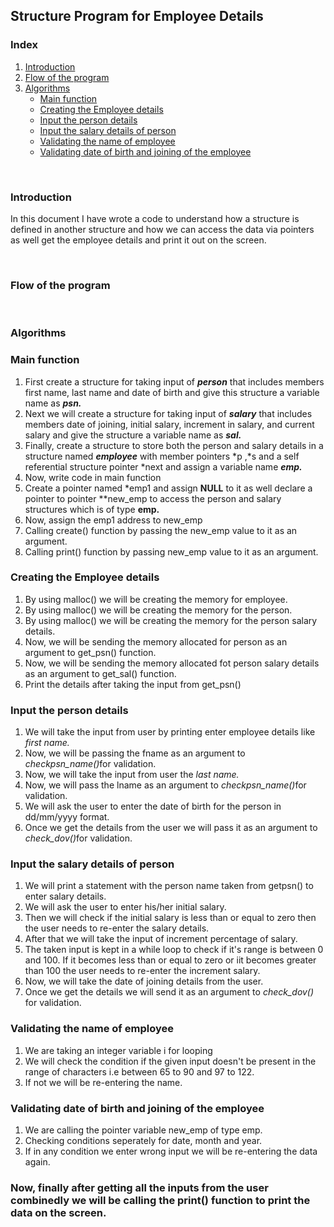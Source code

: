 <h2>Structure Program for Employee Details</h2>
<h3>Index</h3>
<ol>
  <li><a href="#Introduction">Introduction</a></li>
<li><a href="#Flow of the program">Flow of the program</a></li>
<li><a href="#Algorithm">Algorithms</a>
<ul>
<li><a href="#main()">Main function</a></li>
<li><a href="#create()">Creating the Employee details</a></li>
<li><a href="#getpsn()">Input the person details</a></li>
<li><a href="#getsal()">Input the salary details of person</a></li>
<li><a href="#checkpsn_name()">Validating the name of employee</a></li>
<li><a href="#check_dov()">Validating date of birth and joining of the employee</a></li>
</ul>
</li>
</ol>
<br>
<h3 id="Introduction">Introduction</h3>
<p>In this document I have wrote a code to understand how a structure is defined in another structure and how we can access the data via pointers as well get the employee details and print it out on the screen.</p
>
<br>
<h3 id="Flow of the program">Flow of the program</h3>
<br>
<h3 id="Algorithm">Algorithms</h3>
<h3 id="main()">Main function</h3>
<ol>
<li>First create a structure for taking input of <b><i>person</i></b> that includes members first name, last name and date of birth and give this structure a variable name as <b><i>psn.</i></b></li>
<li> Next we will create a structure for taking input of <b><i>salary</i></b> that includes members date of joining, initial salary, increment in salary, and current salary and give the structure a variable name as <b><i>sal.</i></b></li>
<li> Finally, create a structure to store both the person and salary details in a structure named <b><i>employee</i></b> with member pointers *p ,*s and a self referential structure pointer *next and assign a variable name <b><i>emp.</i></b></li>
<li>Now, write code in main function</li>
<li>Create a pointer named *emp1 and assign <b>NULL</b> to it as well declare a pointer to pointer **new_emp to access the person and salary structures which is of type <b>emp.</b></li>
<li>Now, assign the emp1 address to new_emp</li>
<li>Calling create() function by passing the new_emp value to it as an argument.</li>
<li>Calling print() function by passing new_emp value to it as an argument.</li>
</ol>

<h3 id="create()">Creating the Employee details</h3>
<ol>
<li> By using malloc() we will be creating the memory for employee.</li>
<li>By using malloc() we will be creating the memory for the person.</li>
<li>By using malloc() we will be creating the memory for the person salary details.</li>
<li> Now, we will be sending the memory allocated for person as an argument to get_psn() function.</li>
<li> Now, we will be sending the memory allocated fot person salary details as an argument to get_sal() function.</li>
<li>Print the details after taking the input from get_psn()</li>
</ol>

<h3 id="getpsn()">Input the person details</h3>
<ol>
<li>We will take the input from user by printing enter employee details like <i>first name.</i></li>
<li> Now, we will be passing the fname as an argument to <i>checkpsn_name()</i>for validation.</li>
<li> Now, we will take the input from user the <i>last name.</i></li>
<li> Now, we will pass the lname as an argument to <i> checkpsn_name()</i>for validation.</li>
<li> We will ask the user to enter the date of birth for the person in dd/mm/yyyy format.</li>
<li> Once we get the details from the user we will pass it as an argument to <i>check_dov()</i>for validation.</li>
</ol>

<h3 id="getsal()"> Input the salary details of person</h3>
<ol>
<li>We will print a statement with the person name taken from getpsn() to enter salary details.</li>
<li> We will ask the user to enter his/her initial salary.</li>
<li>Then we will check if the initial salary is less than or equal to zero then the user needs to re-enter the salary details.</li>
<li> After that we will take the input of increment percentage of salary.</li>
<li> The taken input is kept in a while loop to check if it's range is between 0 and 100. If it becomes less than or equal to zero or iit becomes greater than 100 the user needs to re-enter the increment salary.</li>
<li> Now, we will take the date of joining details from the user.</li>
<li> Once we get the details we will send it as an argument to <i>check_dov()</i> for validation.</li>
</ol>

<h3 id="checkpsn_name()">Validating the name of employee</h3>
<ol>
<li> We are taking an integer variable i for looping</li>
<li> We will check the condition if the given input doesn't be present in the range of characters i.e between 65 to 90 and 97 to 122.</li>
<li>If not we will be re-entering the name.</li>
</ol>

<h3 id="check_dov()">Validating date of birth and joining of the employee</h3>
<ol>
  <li>We are calling the pointer variable new_emp of type emp.</li>
  <li> Checking conditions seperately for date, month and year.</li>
  <li> If in any condition we enter wrong input we will be re-entering the data again.</li>
  </ol>
  
  <h3> Now, finally after getting all the inputs from the user combinedly we will be calling the print() function to print the data on the screen.</h3>
  




